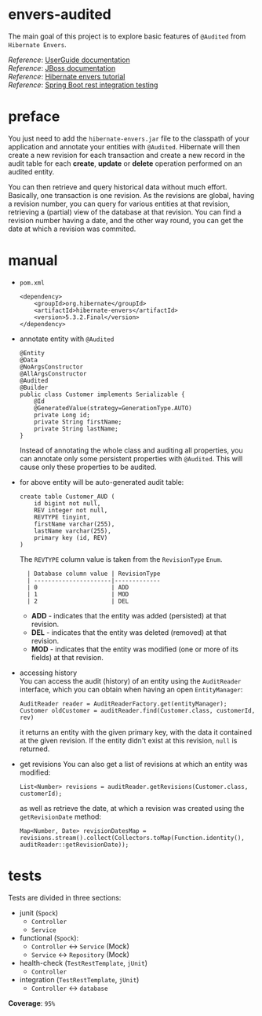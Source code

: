 # envers-audited
The main goal of this project is to explore basic features of `@Audited` from `Hibernate Envers`.

_Reference_: [UserGuide documentation](http://docs.jboss.org/hibernate/orm/current/userguide/html_single/Hibernate_User_Guide.html#envers)  
_Reference_: [JBoss documentation](https://docs.jboss.org/envers/docs/)  
_Reference_: [Hibernate envers tutorial](https://www.thoughts-on-java.org/hibernate-envers-getting-started/)  
_Reference_: [Spring Boot rest integration testing](http://www.springboottutorial.com/integration-testing-for-spring-boot-rest-services)

# preface
You just need to add the `hibernate-envers.jar` file to the classpath of your application and annotate 
your entities with `@Audited`. Hibernate will then create a new revision for each transaction and create 
a new record in the audit table for each **create**, **update** or **delete** operation performed on an 
audited entity.

You can then retrieve and query historical data without much effort. Basically, one transaction is one 
revision. As the revisions are global, having a revision number, you can query for various entities at that 
revision, retrieving a (partial) view of the database at that revision. You can find a revision number 
having a date, and the other way round, you can get the date at which a revision was commited.

# manual
* `pom.xml`
    ```
    <dependency>
        <groupId>org.hibernate</groupId>
        <artifactId>hibernate-envers</artifactId>
        <version>5.3.2.Final</version>
    </dependency>
    ```
    
* annotate entity with `@Audited`
    ```
    @Entity
    @Data
    @NoArgsConstructor
    @AllArgsConstructor
    @Audited
    @Builder
    public class Customer implements Serializable {
        @Id
        @GeneratedValue(strategy=GenerationType.AUTO)
        private Long id;
        private String firstName;
        private String lastName;
    }
    ```
    Instead of annotating the whole class and auditing all properties, you can annotate only some 
    persistent properties with `@Audited`. This will cause only these properties to be audited.
* for above entity will be auto-generated audit table:
    ```
    create table Customer_AUD (
        id bigint not null,
        REV integer not null,
        REVTYPE tinyint,
        firstName varchar(255),
        lastName varchar(255),
        primary key (id, REV)
    )
    ```
    The `REVTYPE` column value is taken from the `RevisionType` `Enum`.
    
        | Database column value | RevisionType
        | ----------------------|-------------
        | 0                     | ADD
        | 1                     | MOD
        | 2                     | DEL
        
    * **ADD** - indicates that the entity was added (persisted) at that revision.
    * **DEL** - indicates that the entity was deleted (removed) at that revision.
    * **MOD** - indicates that the entity was modified (one or more of its fields) at that revision.
    
* accessing history  
    You can access the audit (history) of an entity using the `AuditReader` interface, which you can 
    obtain when having an open `EntityManager`:
    ```
    AuditReader reader = AuditReaderFactory.get(entityManager);
    Customer oldCustomer = auditReader.find(Customer.class, customerId, rev)
    ```
    it returns an entity with the given primary key, with the data it contained at the given revision. 
    If the entity didn't exist at this revision, `null` is returned.
    
* get revisions
    You can also get a list of revisions at which an entity was modified:
    ```
    List<Number> revisions = auditReader.getRevisions(Customer.class, customerId);
    ```
    as well as retrieve the date, at which a revision was created using the `getRevisionDate` method:
    ```
    Map<Number, Date> revisionDatesMap = revisions.stream().collect(Collectors.toMap(Function.identity(), auditReader::getRevisionDate));
    ```
# tests
Tests are divided in three sections:
* junit (`Spock`)
    * `Controller`
    * `Service`
* functional (`Spock`):
    * `Controller` <-> `Service` (Mock)
    * `Service` <-> `Repository` (Mock)
* health-check (`TestRestTemplate`, `jUnit`)
    * `Controller`
* integration (`TestRestTemplate`, `jUnit`)
    * `Controller` <-> `database`
    
**Coverage**: `95%`